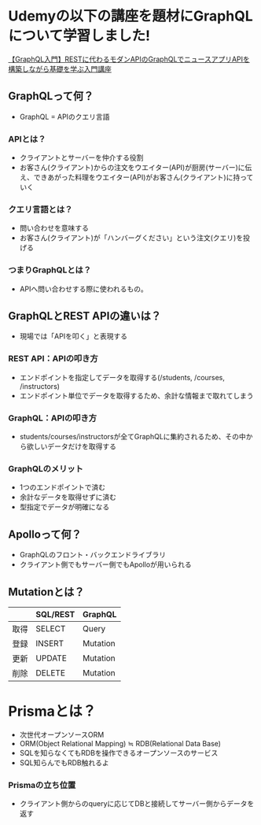 # Udemyの以下の講座を題材にGraphQLについて学習しました!
[【GraphQL入門】RESTに代わるモダンAPIのGraphQLでニュースアプリAPIを構築しながら基礎を学ぶ入門講座
](https://www.udemy.com/course/graphql-tutorial-with-newsapp-api/)

## GraphQLって何？
- GraphQL = APIのクエリ言語

### APIとは？
- クライアントとサーバーを仲介する役割
- お客さん(クライアント)からの注文をウエイター(API)が厨房(サーバー)に伝え、できあがった料理をウエイター(API)がお客さん(クライアント)に持っていく

### クエリ言語とは？
- 問い合わせを意味する
- お客さん(クライアント)が「ハンバーグください」という注文(クエリ)を投げる

### つまりGraphQLとは？
- APIへ問い合わせする際に使われるもの。

## GraphQLとREST APIの違いは？
- 現場では「APIを叩く」と表現する

### REST API：APIの叩き方
- エンドポイントを指定してデータを取得する(/students, /courses, /instructors)
- エンドポイント単位でデータを取得するため、余計な情報まで取れてしまう

### GraphQL：APIの叩き方
- students/courses/instructorsが全てGraphQLに集約されるため、その中から欲しいデータだけを取得する

### GraphQLのメリット
- 1つのエンドポイントで済む
- 余計なデータを取得せずに済む
- 型指定でデータが明確になる

## Apolloって何？
- GraphQLのフロント・バックエンドライブラリ
- クライアント側でもサーバー側でもApolloが用いられる

## Mutationとは？
|  | SQL/REST | GraphQL |
| ---- |  -------- | ------- |
| 取得 | SELECT | Query |
| 登録 | INSERT | Mutation |
| 更新 | UPDATE | Mutation |
| 削除 | DELETE | Mutation |

# Prismaとは？
- 次世代オープンソースORM
- ORM(Object Relational Mapping) ≒ RDB(Relational Data Base)
- SQLを知らなくてもRDBを操作できるオープンソースのサービス
- SQL知らんでもRDB触れるよ

### Prismaの立ち位置
- クライアント側からのqueryに応じてDBと接続してサーバー側からデータを返す